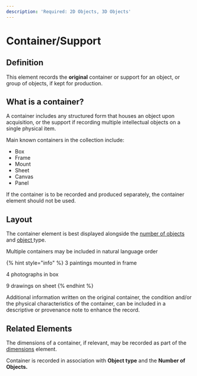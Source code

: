 ```yaml
---
description: 'Required: 2D Objects, 3D Objects'
---
```


# Container/Support

## Definition

This element records the **original** container or support for an object, or group of objects, if kept for production. 

## What is a container?

A container includes any structured form that houses an object upon acquisition, or the support if recording multiple intellectual objects on a single physical item. 

Main known containers in the collection include:

* Box
* Frame
* Mount
* Sheet
* Canvas
* Panel

If the container is to be recorded and produced separately, the container element should not be used. 

## Layout

The container element is best displayed alongside the [number of objects](number-of-objects.md) and [object ](object-type/)type.

Multiple containers may be included in natural language order

{% hint style="info" %}
3 paintings mounted in frame

4 photographs in box 

9 drawings on sheet
{% endhint %}

Additional information written on the original container, the condition and/or the physical characteristics of the container, can be included in a descriptive or provenance note to enhance the record.

## Related Elements 

The dimensions of a container, if relevant, may be recorded as part of the [dimensions](dimensions.md) element.

Container is recorded in association with **Object type** and the **Number of Objects.**



